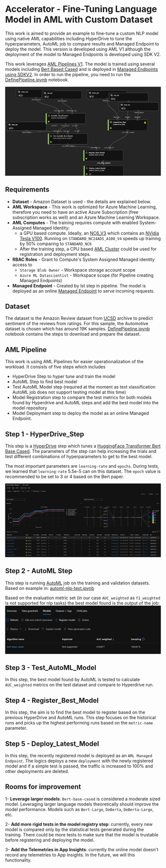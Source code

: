 # Accelerator - Fine-Tuning Language Model in AML with Custom Dataset

This work is aimed to provide an example to fine-tune a custom NLP model using native AML capabilities including HyperDrive to tune the hyperparameters, AutoML job to compare results and Managed Endpoint to deploy the model. This version is developed using AML V1 although the deployment of the model to Managed Endpoints is developed using SDK V2.

This work leverages [AML Pipelines V1](https://learn.microsoft.com/en-us/python/api/overview/azure/ml/?view=azure-ml-py&preserve-view=true). The model is trained using several models including [Bert Based Cased](https://huggingface.co/tftransformers/bert-base-cased) and is deployed in [Managed Endpoints using SDKV2](https://learn.microsoft.com/en-us/azure/machine-learning/how-to-deploy-managed-online-endpoints). In order to run the pipeline, you need to run the [DefinePipeline.ipynb](./DefinePipeline.ipynb) notebook.

![Pipeline](./assets/Pipeline.png)

## Requirements
* **Dataset** - Amazon Dataset is used - the details are explained below.
* **AML Workspace** - This work is optimized for Azure Machine Learning, therefore you need to have an active Azure Subscription (free subscription works as well) and an Azure Machine Learning Workspace.
* **AML Computes** - The training requires compute with enabled System-Assigned Managed Identity:
    - a GPU based compute. Ideally, an [NC6_V3](https://learn.microsoft.com/en-us/azure/virtual-machines/ncv3-series) which contains an [NVidia Tesla V100](https://www.nvidia.com/en-gb/data-center/tesla-v100/).  Running on `STANDARD_NC24ADS_A100_V4` speeds up training by 50% comparing to `STANDARD_NC6`
    - After the training step, a CPU based [AML Cluster](https://learn.microsoft.com/en-us/azure/machine-learning/v1/how-to-create-attach-compute-cluster?tabs=python#what-is-a-compute-cluster) could be used for registration and deployment steps.
* **RBAC Roles** - Grant to Compute's System Assigned Managed identity access to
     - `Storage Blob Owner` - Workspace storage account scope
     - `Azure ML Datascientist` - Workspace scope (for Pipeline creating Managed Endpoints)
* **Managed Endpoint** - Created by lst step in pipeline. The model is deployed as an online [Managed Endpoint](https://learn.microsoft.com/en-us/azure/machine-learning/how-to-deploy-managed-online-endpoints?tabs=azure-cli) to serve incoming requests.

## Dataset
The dataset is the Amazon Review dataset from [UCSD](http://jmcauley.ucsd.edu/data/amazon/) archive to predict sentiment of the reviews from ratings. For this sample, the Automotive dataset is chosen which has around 19K samples. [DefinePipeline.ipynb](./DefinePipeline.ipynb) notebook contains the steps to download and prepare the dataset.

## AML Pipeline
This work is using AML Pipelines for easier operationalization of the workload. It consists of five steps which includes 
- HyperDrive Step to hyper tune and train the model
- AutoML Step to find best model 
- Test AutoML Model step (required at the moment as text xlassification AutoML job does not support testing model at this time)
- Model Registration step to compare the test metrics for both models found by Hyperdrive and AutoML steps and add the best model into the model repository
-  Model Deployment step to deploy the model as an online Managed Endpoint.

## Step 1 - HyperDrive_Step

This step is a [HyperDrive](https://learn.microsoft.com/en-us/python/api/azureml-pipeline-steps/azureml.pipeline.steps.hyperdrivestep?view=azure-ml-py) step which tunes a [HuggingFace Transformer Bert Base Cased](https://huggingface.co/tftransformers/bert-base-cased). The parameters of the step can help increasing the trials and test different combinations of hyperparameters to get to the best model.

The most important parameters are `learning-rate` and `epochs`. During tests, we learned that `learning-rate` 5.5e-5 can on this dataset. The `epoch` value is recommended to be set to 3 or 4 based on the Bert paper.

![Hyper Drive Trials](./assets/HyperDrive.jpg)

## Step 2 - AutoML Step
This step is running [AutoML](https://learn.microsoft.com/en-us/azure/machine-learning/v1/how-to-use-automlstep-in-pipelines) job on the training and validation datasets. Based on example in:
[automl-nlp-text.ipynb](https://github.com/Azure/azureml-examples/blob/main/sdk/python/jobs/automl-standalone-jobs/automl-nlp-text-named-entity-recognition-task-distributed-sweeping/automl-nlp-text-ner-task-distributed-with-sweeping.ipynb)

Based on the evaluation metric set (in our case `AUC_weighted` as `f1_weighted` is not supported for nlp tasks) the best model found is the output of the job:
![AutoML Best Model](./assets/Bestmodel.png)

## Step 3 - Test_AutoML_Model

In this step, the best model found by AutoML is tested to calculate  `AUC_weighted` metrics on the test dataset and compare to Hyperdrive run.


## Step 4 - Register_Best_Model

In this step, the aim is to find the best model to register based on the previous HyperDrive and AutoML runs. This step focuses on the historical runs and picks up the highest performing runs based on the `metric-name` parameter.

## Step 5 - Deploy_Latest_Model

In this step, the recently registered model is deployed as an `AML Managed Endpoint`. The logics deploys a new `deployment` with the newly registered model and if a simple test is passed, the traffic is increased to 100% and other deployments are deleted.

## Rooms for improvement

1- **Leverage larger models**: `Bert-base-cased` is considered a moderate sized model. Leveraging larger language models theoretically should improve the model performance. Models such as `Bert-Large`, `DeBerta`, `DeBerta-Large`, etc.

2- **Add more rigid tests in the model registry step**: currently, every new model is compared only by the statistical tests generated during the training. There could be more tests to make sure that the model is trustable before registering and deploying the model.

3- **Add the Telemetries in App Insights**: currently the online model doesn't record any telemetries to App Insights. In the future, we will this functionality.

